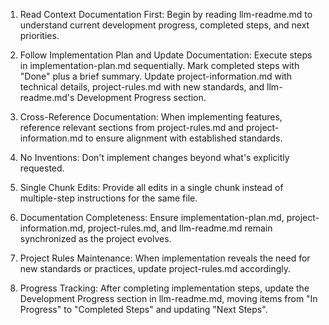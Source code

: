 1. Read Context Documentation First: Begin by reading llm-readme.md to understand current development progress, completed steps, and next priorities.

2. Follow Implementation Plan and Update Documentation: Execute steps in implementation-plan.md sequentially. Mark completed steps with "Done" plus a brief summary. Update project-information.md with technical details, project-rules.md with new standards, and llm-readme.md's Development Progress section.

3. Cross-Reference Documentation: When implementing features, reference relevant sections from project-rules.md and project-information.md to ensure alignment with established standards.

4. No Inventions: Don't implement changes beyond what's explicitly requested.

5. Single Chunk Edits: Provide all edits in a single chunk instead of multiple-step instructions for the same file.

6. Documentation Completeness: Ensure implementation-plan.md, project-information.md, project-rules.md, and llm-readme.md remain synchronized as the project evolves.

7. Project Rules Maintenance: When implementation reveals the need for new standards or practices, update project-rules.md accordingly.

8. Progress Tracking: After completing implementation steps, update the Development Progress section in llm-readme.md, moving items from "In Progress" to "Completed Steps" and updating "Next Steps".